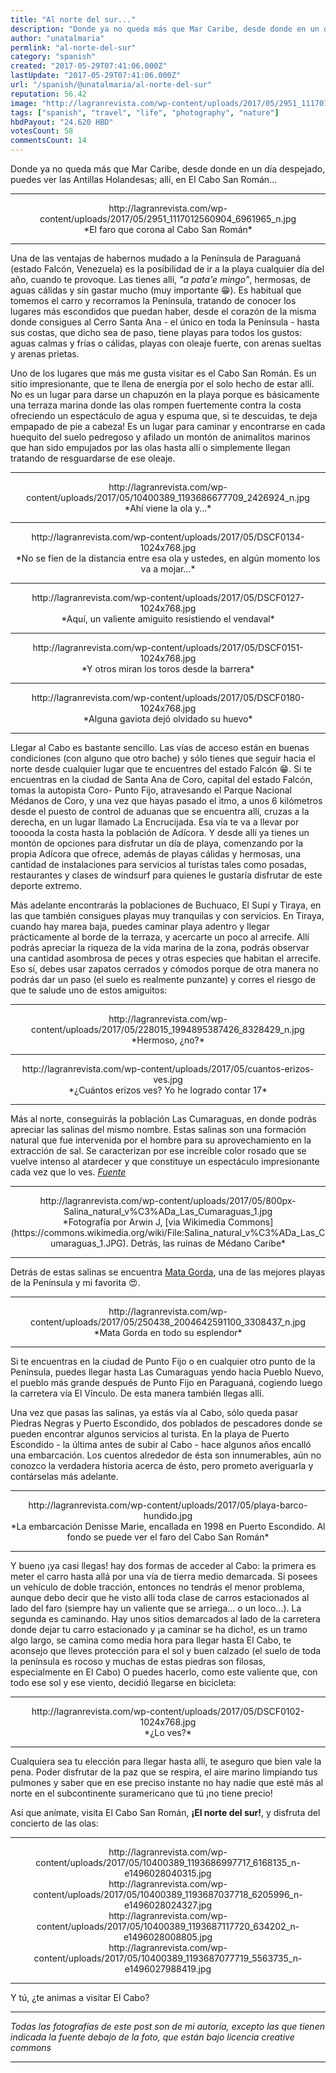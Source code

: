 ```yaml
---
title: "Al norte del sur..."
description: "Donde ya no queda más que Mar Caribe, desde donde en un día despejado, puedes ver las Antillas Holandesas; allí, en El Cabo San Román...    <hr>  <cen..."
author: "unatalmaria"
permlink: "al-norte-del-sur"
category: "spanish"
created: "2017-05-29T07:41:06.000Z"
lastUpdate: "2017-05-29T07:41:06.000Z"
url: "/spanish/@unatalmaria/al-norte-del-sur"
reputation: 56.42
image: "http://lagranrevista.com/wp-content/uploads/2017/05/2951_1117012560904_6961965_n.jpg"
tags: ["spanish", "travel", "life", "photography", "nature"]
hbdPayout: "24.620 HBD"
votesCount: 58
commentsCount: 14
---
```


Donde ya no queda más que Mar Caribe, desde donde en un día despejado, puedes ver las Antillas Holandesas; allí, en El Cabo San Román...



<hr>

<center>http://lagranrevista.com/wp-content/uploads/2017/05/2951_1117012560904_6961965_n.jpg</center>
<center>*El faro que corona al Cabo San Román*</center>

<hr>

Una de las ventajas de habernos mudado a la Península de Paraguaná (estado Falcón, Venezuela) es la posibilidad de ir a la playa cualquier día del año, cuando te provoque. Las tienes allí, *"a pata'e mingo"*, hermosas, de aguas cálidas y sin gastar mucho (muy importante 😁). Es habitual que tomemos el carro y recorramos la Península, tratando de conocer los lugares más escondidos que puedan haber, desde el corazón de la misma donde consigues al Cerro Santa Ana - el único en toda la Península - hasta sus costas, que dicho sea de paso, tiene playas para todos los gustos: aguas calmas y frías o cálidas, playas con oleaje fuerte, con arenas sueltas y arenas prietas.  

Uno de los lugares que más me gusta visitar es el Cabo San Román. Es un sitio impresionante, que te llena de energía por el solo hecho de estar allí. No es un lugar para darse un chapuzón en la playa porque es básicamente una terraza marina donde las olas rompen fuertemente contra la costa ofreciendo un espectáculo de agua y espuma que, si te descuidas, te deja empapado de pie a cabeza! Es un lugar para caminar y encontrarse en cada huequito del suelo pedregoso y afilado un montón de animalitos marinos que han sido empujados por las olas hasta allí o simplemente llegan tratando de resguardarse de ese oleaje.

<hr>

<center>http://lagranrevista.com/wp-content/uploads/2017/05/10400389_1193686677709_2426924_n.jpg</center>
<center>*Ahí viene la ola y...*</center>

<hr>

<center>http://lagranrevista.com/wp-content/uploads/2017/05/DSCF0134-1024x768.jpg</center>
<center>*No se fíen de la distancia entre esa ola y ustedes, en algún momento los va a mojar...*</center>

<hr>


<center>http://lagranrevista.com/wp-content/uploads/2017/05/DSCF0127-1024x768.jpg</center>
<center>*Aquí, un valiente amiguito resistiendo el vendaval*</center>

<hr>

<center>http://lagranrevista.com/wp-content/uploads/2017/05/DSCF0151-1024x768.jpg</center>
<center>*Y otros miran los toros desde la barrera*</center>

<hr>

<center>http://lagranrevista.com/wp-content/uploads/2017/05/DSCF0180-1024x768.jpg</center>
<center>*Alguna gaviota dejó olvidado su huevo*</center>

<hr>

Llegar al Cabo es bastante sencillo. Las vías de acceso están en buenas condiciones (con alguno que otro bache) y sólo tienes que seguir hacia el norte desde cualquier lugar que te encuentres del estado Falcón 😁. Si te encuentras en la ciudad de Santa Ana de Coro, capital del estado Falcón, tomas la autopista Coro- Punto Fijo, atravesando el Parque Nacional Médanos de Coro, y una vez que hayas pasado el itmo, a unos 6 kilómetros desde el puesto de control de aduanas que se encuentra allí, cruzas a la derecha, en un lugar llamado La Encrucijada. Esa vía te va a llevar por tooooda la costa hasta la población de Adícora. Y desde allí ya tienes un montón de opciones para disfrutar un día de playa, comenzando por la propia Adícora que ofrece, además de playas cálidas y hermosas, una cantidad de instalaciones para servicios al turistas tales como posadas, restaurantes y clases de windsurf para quienes le gustaría disfrutar de este deporte extremo.

Más adelante encontrarás la poblaciones de Buchuaco, El Supí y Tiraya, en las que también consigues playas muy tranquilas y con servicios. En Tiraya, cuando hay marea baja, puedes caminar playa adentro y llegar prácticamente al borde de la terraza,  y acercarte un poco al arrecife. Allí podrás apreciar la riqueza de la vida marina de la zona, podrás observar una cantidad asombrosa de peces y otras especies que habitan el arrecife. Eso sí, debes usar zapatos cerrados y cómodos porque de otra manera no podrás dar un paso (el suelo es realmente punzante)  y corres el riesgo de que te salude uno de estos amiguitos:

<hr>

<center>http://lagranrevista.com/wp-content/uploads/2017/05/228015_1994895387426_8328429_n.jpg</center>
<center>*Hermoso, ¿no?*</center>

<hr>

<center>http://lagranrevista.com/wp-content/uploads/2017/05/cuantos-erizos-ves.jpg</center>
<center>*¿Cuántos erizos ves? Yo he logrado contar 17*</center>

<hr>

Más al norte, conseguirás la población Las Cumaraguas, en donde podrás apreciar las salinas del mismo nombre. Estas salinas son una formación natural que fue intervenida por el hombre para su aprovechamiento en la extracción de sal. Se caracterizan por ese increíble color rosado que se vuelve intenso al atardecer y que constituye un espectáculo impresionante cada vez que lo ves. [*Fuente*](https://primera-clase.com/2011/01/31/las-cumaraguas-alucinantes-salinas-de-color-rosado/)

<hr>

<center>http://lagranrevista.com/wp-content/uploads/2017/05/800px-Salina_natural_v%C3%ADa_Las_Cumaraguas_1.jpg</center>
<center>*Fotografía por Arwin J, [via Wikimedia Commons](https://commons.wikimedia.org/wiki/File:Salina_natural_v%C3%ADa_Las_Cumaraguas_1.JPG). Detrás, las ruinas de Médano Caribe*</center>

<hr>

Detrás de estas salinas se encuentra [Mata Gorda](https://steemit.com/spanish/@unatalmaria/cae-la-tarde-en-mata-gorda), una de las mejores playas de la Península y mi favorita 😍.

<hr>

<center>http://lagranrevista.com/wp-content/uploads/2017/05/250438_2004642591100_3308437_n.jpg</center>
<center>*Mata Gorda en todo su esplendor*</center>

<hr>

Si te encuentras en la ciudad de Punto Fijo o en cualquier otro punto de la Península, puedes llegar hasta Las Cumaraguas yendo hacia Pueblo Nuevo, el pueblo más grande después de Punto Fijo en Paraguaná, cogiendo luego la carretera vía El Vínculo. De esta manera también llegas allí.
  
Una vez que pasas las salinas, ya estás vía al Cabo, sólo queda pasar Piedras Negras y Puerto Escondido, dos poblados de pescadores donde se pueden encontrar algunos servicios al turista. En la playa de Puerto Escondido - la última antes de subir al Cabo - hace algunos años encalló una embarcación. Los cuentos alrededor de ésta son innumerables, aún no conozco la verdadera historia acerca de ésto, pero prometo averiguarla y contárselas más adelante.

<hr>

<center>http://lagranrevista.com/wp-content/uploads/2017/05/playa-barco-hundido.jpg</center>
<center>*La embarcación Denisse Marie, encallada en 1998 en Puerto Escondido. Al fondo se puede ver el faro del Cabo San Román*</center>

<hr>

Y bueno ¡ya casi llegas! hay dos formas de acceder al Cabo: la primera es meter el carro hasta allá por una vía de tierra medio demarcada. Si posees un vehículo de doble tracción, entonces no tendrás el menor problema, aunque debo decir que he visto allí toda clase de carros estacionados al lado del faro (siempre hay un valiente que se arriega... o un loco...). La segunda es caminando. Hay unos sitios demarcados al lado de la carretera donde dejar tu carro estacionado y ¡a caminar se ha dicho!, es un tramo algo largo, se camina como media hora para llegar hasta El Cabo, te aconsejo que lleves protección para el sol y buen calzado (el suelo de toda la península es rocoso y muchas de estas piedras son filosas, especialmente en El Cabo)
O puedes hacerlo, como este valiente que, con todo ese sol y ese viento, decidió llegarse en bicicleta:

<hr>

<center>http://lagranrevista.com/wp-content/uploads/2017/05/DSCF0102-1024x768.jpg</center>
<center>*¿Lo ves?*</center>

<hr>

Cualquiera sea tu elección para llegar hasta allí, te aseguro que bien vale la pena. Poder disfrutar de la paz que se respira, el aire marino limpiando tus pulmones y saber que en ese preciso instante no hay nadie que esté más al norte en el subcontinente  suramericano que tú ¡no tiene precio!

Así que anímate, visita El Cabo San Román, **¡El norte del sur!**, y disfruta del concierto de las olas:

<hr>

<center>http://lagranrevista.com/wp-content/uploads/2017/05/10400389_1193686997717_6168135_n-e1496028040315.jpg</center>
<center>http://lagranrevista.com/wp-content/uploads/2017/05/10400389_1193687037718_6205996_n-e1496028024327.jpg</center>
<center>http://lagranrevista.com/wp-content/uploads/2017/05/10400389_1193687117720_634202_n-e1496028008805.jpg</center>
<center>http://lagranrevista.com/wp-content/uploads/2017/05/10400389_1193687077719_5563735_n-e1496027988419.jpg</center>

<hr>

Y tú, ¿te animas a visitar El Cabo?



<hr>

*Todas las fotografías de este post son de mi autoría, excepto las que tienen indicada la fuente debajo de la foto, que están bajo licencia  creative commons*

<hr>